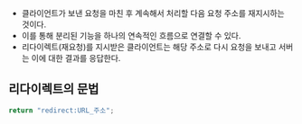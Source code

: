 - 클라이언트가 보낸 요청을 마친 후 계속해서 처리할 다음 요청 주소를 재지시하는 것이다.
- 이를 통해 분리된 기능을 하나의 연속적인 흐름으로 연결할 수 있다.
- 리다이렉트(재요청)를 지시받은 클라이언트는 해당 주소로 다시 요청을 보내고 서버는 이에 대한 결과를 응답한다.

## 리다이렉트의 문법

```java
return "redirect:URL_주소";
```